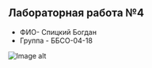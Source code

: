 ## Лабораторная работа №4
- ФИО- Спицкий Богдан
- Группа - ББСО-04-18

![Image alt](https://github.com/r31axx/O.S/blob/master/docker/Screenshot.png)
